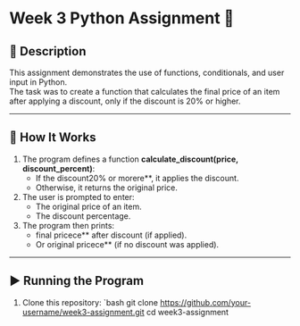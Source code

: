 
# Week 3 Python Assignment 🐍

## 📌 Description
This assignment demonstrates the use of functions, conditionals, and user input in Python.  
The task was to create a function that calculates the final price of an item after applying a discount, only if the discount is 20% or higher.

---

## 📝 How It Works
1. The program defines a function **calculate_discount(price, discount_percent)**:
   - If the discount20% or morere**, it applies the discount.
   - Otherwise, it returns the original price.
2. The user is prompted to enter:
   - The original price of an item.
   - The discount percentage.
3. The program then prints:
   - final pricece** after discount (if applied).
   - Or original pricece** (if no discount was applied).

---

## ▶️ Running the Program
1. Clone this repository:
   `bash
   git clone https://github.com/your-username/week3-assignment.git
   cd week3-assignment